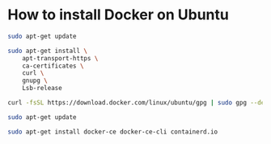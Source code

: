 # How to install Docker on Ubuntu
```sh
sudo apt-get update
```
```sh
sudo apt-get install \
    apt-transport-https \
    ca-certificates \
    curl \
    gnupg \
    Lsb-release
```
```sh
curl -fsSL https://download.docker.com/linux/ubuntu/gpg | sudo gpg --dearmor -o /usr/share/keyrings/docker-archive-keyring.gpg
```
```sh
sudo apt-get update
```
```sh
sudo apt-get install docker-ce docker-ce-cli containerd.io
```
